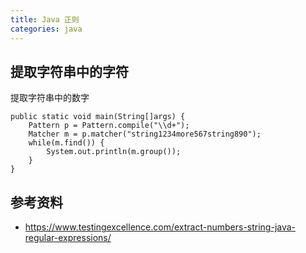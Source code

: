 ```yaml
---
title: Java 正则
categories: java
---
```


## 提取字符串中的字符

提取字符串中的数字

```
public static void main(String[]args) {
    Pattern p = Pattern.compile("\\d+");
    Matcher m = p.matcher("string1234more567string890");
    while(m.find()) {
        System.out.println(m.group());
    }
}
```


## 参考资料

- https://www.testingexcellence.com/extract-numbers-string-java-regular-expressions/